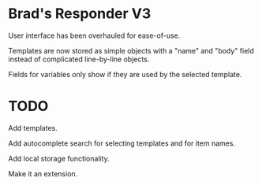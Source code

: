 # Brad's Responder V3

User interface has been overhauled for ease-of-use.

Templates are now stored as simple objects with a "name" and "body" field instead of complicated line-by-line objects.

Fields for variables only show if they are used by the selected template.

# TODO

Add templates.

Add autocomplete search for selecting templates and for item names.

Add local storage functionality.

Make it an extension.